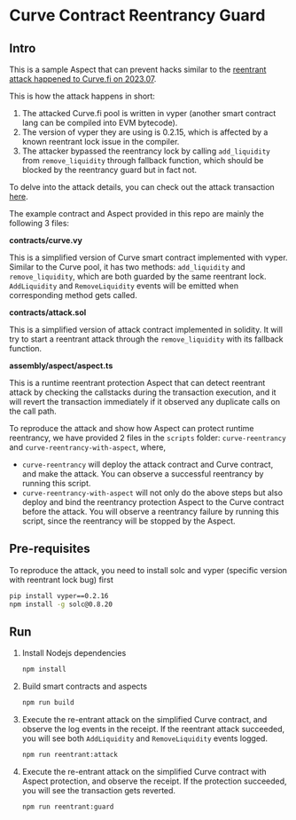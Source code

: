 
# Curve Contract Reentrancy Guard

## Intro

This is a sample Aspect that can prevent hacks similar to the [reentrant attack happened to Curve.fi on 2023.07](https://fortune.com/crypto/2023/07/31/curve-finance-52-million-hack-hacker-helps-return-funds/).

This is  how the attack happens in short:

1. The attacked Curve.fi pool is written in vyper (another smart contract lang can be compiled into EVM bytecode).
2. The version of vyper they are using is 0.2.15, which is affected by a known reentrant lock issue in the compiler.
3. The attacker bypassed the reentrancy lock by calling `add_liquidity` from `remove_liquidity` through fallback function, which should be blocked by the reentrancy guard but in fact not.

To delve into the attack details, you can check out the attack transaction [here](https://explorer.phalcon.xyz/tx/eth/0xa84aa065ce61dbb1eb50ab6ae67fc31a9da50dd2c74eefd561661bfce2f1620c).

The example contract and Aspect provided in this repo are mainly the following 3 files:

**contracts/curve.vy**

This is a simplified version of Curve smart contract implemented with vyper. Similar to the Curve pool, it has two methods: `add_liquidity` and `remove_liquidity`, which are both guarded by the same reentrant lock. `AddLiquidity` and `RemoveLiquidity` events will be emitted when corresponding method gets called.

**contracts/attack.sol**

This is a simplified version of attack contract implemented in solidity. It will try to start a reentrant attack through the `remove_liquidity` with its fallback function.

**assembly/aspect/aspect.ts**

This is a runtime reentrant protection Aspect that can detect reentrant attack by checking the callstacks during the transaction execution, and it will revert the transaction immediately if it observed any duplicate calls on the call path.

To reproduce the attack and show how Aspect can protect runtime reentrancy, we have provided 2 files in the `scripts` folder: `curve-reentrancy` and `curve-reentrancy-with-aspect`, where,

- `curve-reentrancy` will deploy the attack contract and Curve contract, and make the attack. You can observe a successful reentrancy by running this script.
- `curve-reentrancy-with-aspect` will not only do the above steps but also deploy and bind the reentrancy protection Aspect to the Curve contract before the attack. You will observe a reentrancy failure by running this script, since the reentrancy will be stopped by the Aspect.

## Pre-requisites

To reproduce the attack, you need to install solc and vyper (specific version with reentrant lock bug) first

   ```bash
   pip install vyper==0.2.16
   npm install -g solc@0.8.20
   ```

## Run

1. Install Nodejs dependencies

    ```bash
   npm install
    ```

2. Build smart contracts and aspects

    ```bash
   npm run build
    ```

3. Execute the re-entrant attack on the simplified Curve contract, and observe the log events in the receipt. If the reentrant attack succeeded, you will see both `AddLiquidity` and `RemoveLiquidity` events logged.

    ```bash
   npm run reentrant:attack
    ```

4. Execute the re-entrant attack on the simplified Curve contract with Aspect protection, and observe the receipt. If the protection succeeded, you will see the transaction gets reverted.

    ```bash
   npm run reentrant:guard
    ```


 
